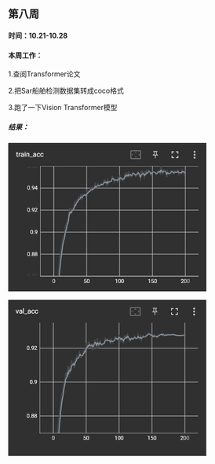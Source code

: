 ## 第八周

#### 时间：10.21-10.28

#### 本周工作：

1.查阅Transformer论文

2.把Sar船舶检测数据集转成coco格式

3.跑了一下Vision Transformer模型

##### 结果：

![](./images/图片11.png)

![](./images/图片22.png)

